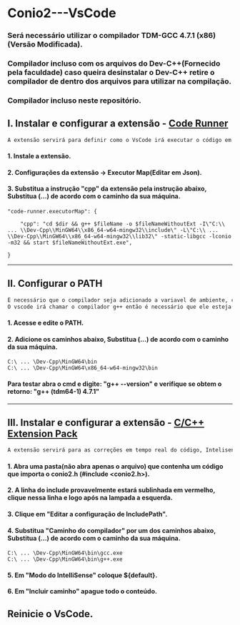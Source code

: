 # Conio2---VsCode
### Será necessário utilizar o compilador TDM-GCC 4.7.1 (x86) (Versão Modificada).
### Compilador incluso com os arquivos do Dev-C++(Fornecido pela faculdade) caso queira desinstalar o Dev-C++ retire o compilador de dentro dos arquivos para utilizar na compilação.
### Compilador incluso neste repositório.

## I. Instalar e configurar a extensão - [Code Runner](https://marketplace.visualstudio.com/items?itemName=formulahendry.code-runner)
```bash
A extensão servirá para definir como o VsCode irá executar o código em questão, nesse caso será configurado para arquivos .cpp
```
#### 1. Instale a extensão.
#### 2. Configurações da extensão -> Executor Map(Editar em Json).
#### 3. Substitua a instrução "cpp" da extensão pela instrução abaixo, Substitua (...) de acordo com o caminho da sua máquina.

    "code-runner.executorMap": {  

        "cpp": "cd $dir && g++ $fileName -o $fileNameWithoutExt -I\"C:\\ ... \\Dev-Cpp\\MinGW64\\x86_64-w64-mingw32\\include\" -L\"C:\\ ... \\Dev-Cpp\\MinGW64\\x86_64-w64-mingw32\\lib32\" -static-libgcc -lconio -m32 && start $fileNameWithoutExt.exe",  

    }

***
 
## II. Configurar o PATH
```bash
É necessário que o compilador seja adicionado a variavel de ambiente, caso já exista outro é necessária remoção.
O vscode irá chamar o compilador g++ então é necessário que ele esteja no PATH.
```
#### 1. Acesse e edite o PATH.
#### 2. Adicione os caminhos abaixo, Substitua (...) de acordo com o caminho da sua máquina.

    C:\ ... \Dev-Cpp\MinGW64\bin
    C:\ ... \Dev-Cpp\MinGW64\x86_64-w64-mingw32\bin

#### Para testar abra o cmd e digite: "g++ --version" e verifique se obtem o retorno: "g++ (tdm64-1) 4.7.1"
***

## III. Instalar e configurar a extensão - [C/C++ Extension Pack](https://marketplace.visualstudio.com/items?itemName=ms-vscode.cpptools-extension-pack)
```bash
A extensão servirá para as correções em tempo real do código, Intelisense.
```  
#### 1. Abra uma pasta(não abra apenas o arquivo) que contenha um código que importa o conio2.h (#include <conio2.h>).
#### 2. A linha do include provavelmente estará sublinhada em vermelho, clique nessa linha e logo após na lampada a esquerda.
#### 3. Clique em "Editar a configuração de IncludePath".
#### 4. Substitua "Caminho do compilador" por um dos caminhos abaixo, Substitua (...) de acordo com o caminho da sua máquina.

    C:\ ... \Dev-Cpp\MinGW64\bin\gcc.exe 
    C:\ ... \Dev-Cpp\MinGW64\bin\g++.exe 
    
 #### 5. Em "Modo do IntelliSense" coloque ${default}.
 #### 6. Em "Incluir caminho" apague todo o conteúdo.
 
 ## Reinicie o VsCode.
 

